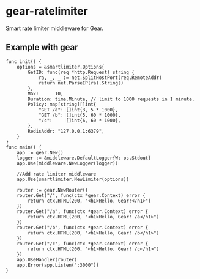 # gear-ratelimiter
Smart rate limiter middleware for Gear.


## Example with gear
    func init() {
        options = &smartlimiter.Options{
            GetID: func(req *http.Request) string {
                ra, _, _ := net.SplitHostPort(req.RemoteAddr)
                return net.ParseIP(ra).String()
            },
            Max:      10,
            Duration: time.Minute, // limit to 1000 requests in 1 minute.
            Policy: map[string][]int{
                "GET /a": []int{3, 5 * 1000},
                "GET /b": []int{5, 60 * 1000},
                "/c":     []int{6, 60 * 1000},
            },
            RedisAddr: "127.0.0.1:6379",
        }
    }
    func main() {
        app := gear.New()
        logger := &middleware.DefaultLogger{W: os.Stdout}
        app.Use(middleware.NewLogger(logger))

        //Add rate limiter middleware
	    app.Use(smartlimiter.NewLimiter(options))

        router := gear.NewRouter()
        router.Get("/", func(ctx *gear.Context) error {
            return ctx.HTML(200, "<h1>Hello, Gear!</h1>")
        })
        router.Get("/a", func(ctx *gear.Context) error {
            return ctx.HTML(200, "<h1>Hello, Gear! /a</h1>")
        })
        router.Get("/b", func(ctx *gear.Context) error {
            return ctx.HTML(200, "<h1>Hello, Gear! /b</h1>")
        })
        router.Get("/c", func(ctx *gear.Context) error {
            return ctx.HTML(200, "<h1>Hello, Gear! /c</h1>")
        })
        app.UseHandler(router)
        app.Error(app.Listen(":3000"))
    }
